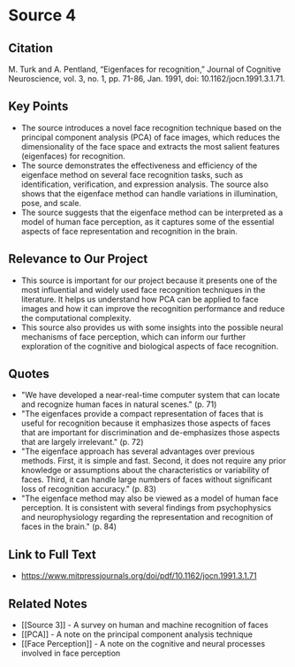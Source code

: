 
# Source 4

## Citation

M. Turk and A. Pentland, “Eigenfaces for recognition,” Journal of Cognitive Neuroscience, vol. 3, no. 1, pp. 71-86, Jan. 1991, doi: 10.1162/jocn.1991.3.1.71.

## Key Points

- The source introduces a novel face recognition technique based on the principal component analysis (PCA) of face images, which reduces the dimensionality of the face space and extracts the most salient features (eigenfaces) for recognition.
- The source demonstrates the effectiveness and efficiency of the eigenface method on several face recognition tasks, such as identification, verification, and expression analysis. The source also shows that the eigenface method can handle variations in illumination, pose, and scale.
- The source suggests that the eigenface method can be interpreted as a model of human face perception, as it captures some of the essential aspects of face representation and recognition in the brain.

## Relevance to Our Project

- This source is important for our project because it presents one of the most influential and widely used face recognition techniques in the literature. It helps us understand how PCA can be applied to face images and how it can improve the recognition performance and reduce the computational complexity.
- This source also provides us with some insights into the possible neural mechanisms of face perception, which can inform our further exploration of the cognitive and biological aspects of face recognition.

## Quotes

- "We have developed a near-real-time computer system that can locate and recognize human faces in natural scenes." (p. 71)
- "The eigenfaces provide a compact representation of faces that is useful for recognition because it emphasizes those aspects of faces that are important for discrimination and de-emphasizes those aspects that are largely irrelevant." (p. 72)
- "The eigenface approach has several advantages over previous methods. First, it is simple and fast. Second, it does not require any prior knowledge or assumptions about the characteristics or variability of faces. Third, it can handle large numbers of faces without significant loss of recognition accuracy." (p. 83)
- "The eigenface method may also be viewed as a model of human face perception. It is consistent with several findings from psychophysics and neurophysiology regarding the representation and recognition of faces in the brain." (p. 84)

## Link to Full Text

- https://www.mitpressjournals.org/doi/pdf/10.1162/jocn.1991.3.1.71

## Related Notes

- [[Source 3]] - A survey on human and machine recognition of faces
- [[PCA]] - A note on the principal component analysis technique
- [[Face Perception]] - A note on the cognitive and neural processes involved in face perception